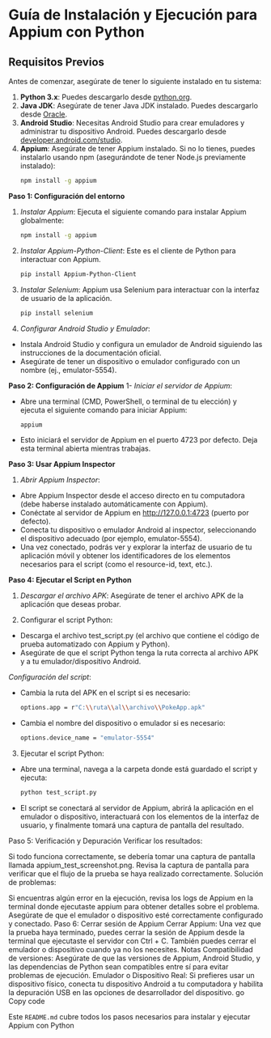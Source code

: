 # Guía de Instalación y Ejecución para Appium con Python

## Requisitos Previos

Antes de comenzar, asegúrate de tener lo siguiente instalado en tu sistema:

1. **Python 3.x**: Puedes descargarlo desde [python.org](https://www.python.org/downloads/).
2. **Java JDK**: Asegúrate de tener Java JDK instalado. Puedes descargarlo desde [Oracle](https://www.oracle.com/java/technologies/javase-jdk11-downloads.html).
3. **Android Studio**: Necesitas Android Studio para crear emuladores y administrar tu dispositivo Android. Puedes descargarlo desde [developer.android.com/studio](https://developer.android.com/studio).
4. **Appium**: Asegúrate de tener Appium instalado. Si no lo tienes, puedes instalarlo usando npm (asegurándote de tener Node.js previamente instalado):
   ```bash
   npm install -g appium

**Paso 1: Configuración del entorno**
1. *Instalar Appium*: Ejecuta el siguiente comando para instalar Appium globalmente:

   ```bash
   npm install -g appium

2. *Instalar Appium-Python-Client*: Este es el cliente de Python para interactuar con Appium.

   ```bash
   pip install Appium-Python-Client

3. *Instalar Selenium*: Appium usa Selenium para interactuar con la interfaz de usuario de la aplicación.

   ```bash
   pip install selenium

4. *Configurar Android Studio y Emulador*:
- Instala Android Studio y configura un emulador de Android siguiendo las instrucciones de la documentación oficial.
- Asegúrate de tener un dispositivo o emulador configurado con un nombre (ej., emulator-5554).


**Paso 2: Configuración de Appium**
1- *Iniciar el servidor de Appium*:
- Abre una terminal (CMD, PowerShell, o terminal de tu elección) y ejecuta el siguiente comando para iniciar Appium:

   ```bash
   appium

- Esto iniciará el servidor de Appium en el puerto 4723 por defecto. Deja esta terminal abierta mientras trabajas.

**Paso 3: Usar Appium Inspector**
1. *Abrir Appium Inspector*:
- Abre Appium Inspector desde el acceso directo en tu computadora (debe haberse instalado automáticamente con Appium).
- Conéctate al servidor de Appium en http://127.0.0.1:4723 (puerto por defecto).
- Conecta tu dispositivo o emulador Android al inspector, seleccionando el dispositivo adecuado (por ejemplo, emulator-5554).
- Una vez conectado, podrás ver y explorar la interfaz de usuario de tu aplicación móvil y obtener los identificadores de los elementos necesarios para el script (como el resource-id, text, etc.).

**Paso 4: Ejecutar el Script en Python**
1. *Descargar el archivo APK*: Asegúrate de tener el archivo APK de la aplicación que deseas probar.

2. Configurar el script Python:

- Descarga el archivo test_script.py (el archivo que contiene el código de prueba automatizado con Appium y Python).
- Asegúrate de que el script Python tenga la ruta correcta al archivo APK y a tu emulador/dispositivo Android.

*Configuración del script*:

- Cambia la ruta del APK en el script si es necesario:
   ```bash
   options.app = r"C:\\ruta\\al\\archivo\\PokeApp.apk"

- Cambia el nombre del dispositivo o emulador si es necesario:
   ```bash
   options.device_name = "emulator-5554"

3. Ejecutar el script Python:

- Abre una terminal, navega a la carpeta donde está guardado el script y ejecuta:
    ```bash
   python test_script.py

- El script se conectará al servidor de Appium, abrirá la aplicación en el emulador o dispositivo, interactuará con los elementos de la interfaz de usuario, y finalmente tomará una captura de pantalla del resultado.


Paso 5: Verificación y Depuración
Verificar los resultados:

Si todo funciona correctamente, se debería tomar una captura de pantalla llamada appium_test_screenshot.png.
Revisa la captura de pantalla para verificar que el flujo de la prueba se haya realizado correctamente.
Solución de problemas:

Si encuentras algún error en la ejecución, revisa los logs de Appium en la terminal donde ejecutaste appium para obtener detalles sobre el problema.
Asegúrate de que el emulador o dispositivo esté correctamente configurado y conectado.
Paso 6: Cerrar sesión de Appium
Cerrar Appium:
Una vez que la prueba haya terminado, puedes cerrar la sesión de Appium desde la terminal que ejecutaste el servidor con Ctrl + C.
También puedes cerrar el emulador o dispositivo cuando ya no los necesites.
Notas
Compatibilidad de versiones: Asegúrate de que las versiones de Appium, Android Studio, y las dependencias de Python sean compatibles entre sí para evitar problemas de ejecución.
Emulador o Dispositivo Real: Si prefieres usar un dispositivo físico, conecta tu dispositivo Android a tu computadora y habilita la depuración USB en las opciones de desarrollador del dispositivo.
go
Copy code

Este `README.md` cubre todos los pasos necesarios para instalar y ejecutar Appium con Python
